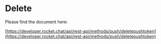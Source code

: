 # Delete

Please find the document here: 

[https://developer.rocket.chat/api/rest-api/methods/push/deletepushtoken](https://developer.rocket.chat/api/rest-api/methods/push/deletepushtoken)

